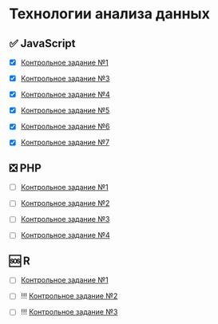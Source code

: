 # Технологии анализа данныx
## ✅ JavaScript
- [x] [Контрольное задание №1](https://github.com/philippsemenov/-Data-analysis-technologies/blob/main/js1.md)

- [x] [Контрольное задание №3](https://github.com/philippsemenov/-Data-analysis-technologies/blob/main/js3.md)

- [x] [Контрольное задание №4](https://github.com/philippsemenov/-Data-analysis-technologies/blob/main/js4.md)

- [x] [Контрольное задание №5](https://github.com/philippsemenov/-Data-analysis-technologies/blob/main/js5.md)

- [x] [Контрольное задание №6](https://github.com/philippsemenov/-Data-analysis-technologies/blob/main/js6.md)

- [x] [Контрольное задание №7](https://github.com/philippsemenov/-Data-analysis-technologies/blob/main/js7.md)
## ❎ PHP
- [ ] [Контрольное задание №1](https://github.com/philippsemenov/-Data-analysis-technologies/blob/main/php1.md)

- [ ] [Контрольное задание №2](https://github.com/philippsemenov/-Data-analysis-technologies/blob/main/php2.md)

- [ ] [Контрольное задание №3](https://github.com/philippsemenov/-Data-analysis-technologies/blob/main/php3.md)

- [ ] [Контрольное задание №4](https://github.com/philippsemenov/-Data-analysis-technologies/blob/main/php4.md)
## 🆘 R
- [ ] [Контрольное задание №1](https://github.com/philippsemenov/-Data-analysis-technologies/blob/main/r1.md)

- [ ] !!! [Контрольное задание №2](https://github.com/philippsemenov/-Data-analysis-technologies/blob/main/r2.md)

- [ ] !!! [Контрольное задание №3](https://github.com/philippsemenov/-Data-analysis-technologies/blob/main/r3.md)
